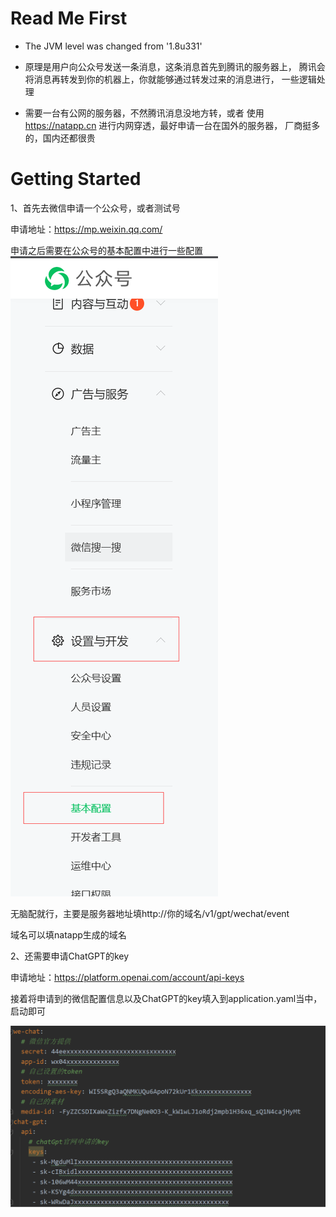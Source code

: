 # Read Me First
  * The JVM level was changed from '1.8u331'


  * 原理是用户向公众号发送一条消息，这条消息首先到腾讯的服务器上，
  腾讯会将消息再转发到你的机器上，你就能够通过转发过来的消息进行，
  一些逻辑处理


  * 需要一台有公网的服务器，不然腾讯消息没地方转，或者
  使用 https://natapp.cn 进行内网穿透，最好申请一台在国外的服务器，
  厂商挺多的，国内还都很贵

# Getting Started

1、首先去微信申请一个公众号，或者测试号

申请地址：https://mp.weixin.qq.com/

申请之后需要在公众号的基本配置中进行一些配置
![img_1.png](img_1.png)

无脑配就行，主要是服务器地址填http://你的域名/v1/gpt/wechat/event

域名可以填natapp生成的域名

2、还需要申请ChatGPT的key

申请地址：https://platform.openai.com/account/api-keys

接着将申请到的微信配置信息以及ChatGPT的key填入到application.yaml当中，启动即可

![img.png](img.png)